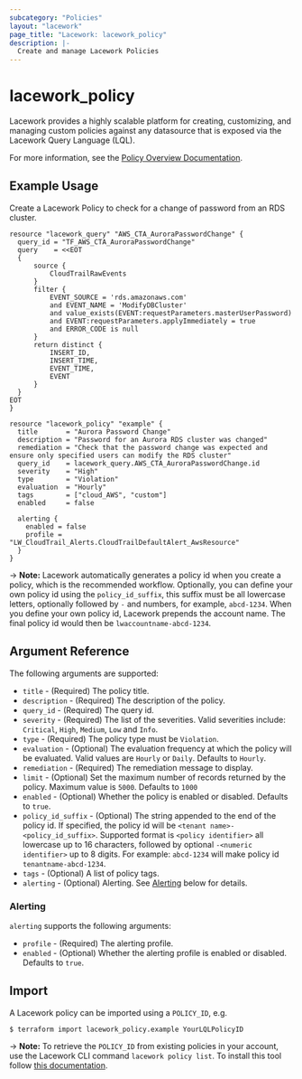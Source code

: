 ```yaml
---
subcategory: "Policies"
layout: "lacework"
page_title: "Lacework: lacework_policy"
description: |-
  Create and manage Lacework Policies
---
```


# lacework\_policy

Lacework provides a highly scalable platform for creating, customizing, and managing custom policies
against any datasource that is exposed via the Lacework Query Language (LQL).

For more information, see the [Policy Overview Documentation](https://docs.lacework.net/console/custom-policy-overview).

## Example Usage

Create a Lacework Policy to check for a change of password from an RDS cluster.

```hcl
resource "lacework_query" "AWS_CTA_AuroraPasswordChange" {
  query_id = "TF_AWS_CTA_AuroraPasswordChange"
  query    = <<EOT
  {
      source {
          CloudTrailRawEvents
      }
      filter {
          EVENT_SOURCE = 'rds.amazonaws.com'
          and EVENT_NAME = 'ModifyDBCluster'
          and value_exists(EVENT:requestParameters.masterUserPassword)
          and EVENT:requestParameters.applyImmediately = true
          and ERROR_CODE is null
      }
      return distinct {
          INSERT_ID,
          INSERT_TIME,
          EVENT_TIME,
          EVENT
      }
  }
EOT
}

resource "lacework_policy" "example" {
  title       = "Aurora Password Change"
  description = "Password for an Aurora RDS cluster was changed"
  remediation = "Check that the password change was expected and ensure only specified users can modify the RDS cluster"
  query_id    = lacework_query.AWS_CTA_AuroraPasswordChange.id
  severity    = "High"
  type        = "Violation"
  evaluation  = "Hourly"
  tags        = ["cloud_AWS", "custom"]
  enabled     = false

  alerting {
    enabled = false
    profile = "LW_CloudTrail_Alerts.CloudTrailDefaultAlert_AwsResource"
  }
}
```

-> **Note:** Lacework automatically generates a policy id when you create a policy, which is the recommended workflow.
Optionally, you can define your own policy id using the `policy_id_suffix`, this suffix must be all lowercase letters,
optionally followed by `-` and numbers, for example, `abcd-1234`. When you define your own policy id, Lacework prepends
the account name. The final policy id would then be `lwaccountname-abcd-1234`.

## Argument Reference

The following arguments are supported:

* `title` - (Required) The policy title.
* `description` - (Required) The description of the policy.
* `query_id` - (Required) The query id.
* `severity` - (Required) The list of the severities. Valid severities include:
  `Critical`, `High`, `Medium`, `Low` and `Info`.
* `type` - (Required) The policy type must be `Violation`.
* `evaluation` - (Optional) The evaluation frequency at which the policy will be evaluated. Valid values are
  `Hourly` or `Daily`. Defaults to `Hourly`.
* `remediation` - (Required) The remediation message to display.
* `limit` - (Optional) Set the maximum number of records returned by the policy.
   Maximum value is `5000`. Defaults to `1000`
* `enabled` - (Optional) Whether the policy is enabled or disabled. Defaults to `true`.
* `policy_id_suffix` - (Optional) The string appended to the end of the policy id. If specified,
  the policy id will be `<tenant name>-<policy_id_suffix>`. Supported format is `<policy identifier>`
  all lowercase up to 16 characters, followed by optional `-<numeric identifier>` up to 8 digits.
  For example: `abcd-1234` will make policy id `tenantname-abcd-1234`.
* `tags` - (Optional) A list of policy tags.
* `alerting` - (Optional) Alerting. See [Alerting](#alerting) below for details.

### Alerting

`alerting` supports the following arguments:

* `profile` - (Required) The alerting profile.
* `enabled` - (Optional) Whether the alerting profile is enabled or disabled. Defaults to `true`.

## Import

A Lacework policy can be imported using a `POLICY_ID`, e.g.

```
$ terraform import lacework_policy.example YourLQLPolicyID
```

-> **Note:** To retrieve the `POLICY_ID` from existing policies in your account, use the
Lacework CLI command `lacework policy list`. To install this tool follow
[this documentation](https://docs.lacework.com/cli/).
